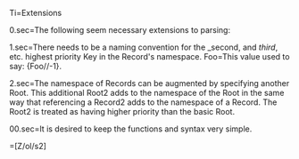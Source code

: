 Ti=Extensions

0.sec=The following seem necessary extensions to parsing:

1.sec=There needs to be a naming convention for the _second, and _third_, etc. highest priority Key in the Record's namespace.  Foo=This value used to say: {Foo//-1}.

2.sec=The namespace of Records can be augmented by specifying another Root.  This additional Root2 adds to the namespace of the Root in the same way that referencing a Record2 adds to the namespace of a Record.  The Root2 is treated as having higher priority than the basic Root.

00.sec=It is desired to keep the functions and syntax very simple.

=[Z/ol/s2]
